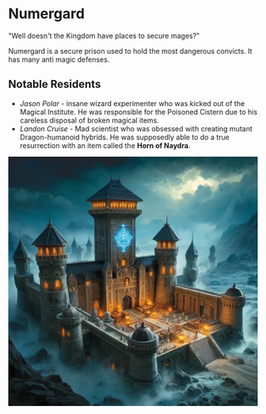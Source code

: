 # Numergard

"Well doesn't the Kingdom have places to secure mages?"

Numergard is a secure prison used to hold the most dangerous convicts. It has many anti magic defenses.

## Notable Residents

- _Jason Polar_ - insane wizard experimenter who was kicked out of the Magical Institute.
  He was responsible for the Poisoned Cistern due to his careless disposal of broken magical items.
- _Landon Cruise_ - Mad scientist who was obsessed with creating mutant Dragon-humanoid hybrids. He was supposedly able to do a true resurrection with an item called the **Horn of Naydra**.

![Numergard](numergard.webp)
